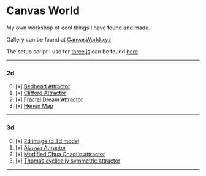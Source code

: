 
# Canvas World

My own workshop of cool things I have found and made.

Gallery can be found at [CanvasWorld.xyz](http://CanvasWorld.xyz)

The setup script I use for [three.js](https://threejs.org/) can be found [here](/ThreeSetup.js)

----


### 2d
0. [x] [Bedhead Attractor]((2d)%20Bedhead%20Attractor)
1. [x] [Clifford Attractor]((2d)%20Clifford%20Attractor)
2. [x] [Fractal Dream Attractor]((2d)%20Fractal%20Dream%20Attractor)
3. [x] [Henon Map]((2d)%20Henon%20Map)
---
### 3d
0. [x] [2d image to 3d model]((3d)%202d%20image%20to%203d%20model)
1. [x] [Aizawa Attractor]((3d)%20Aizawa%20Attractor)
2. [x] [Modified Chua Chaotic attractor]((3d)%20Modified%20Chua%20Chaotic%20attractor)
3. [x] [Thomas cyclically symmetric attractor]((3d)%20Thomas%20cyclically%20symmetric%20attractor)
---